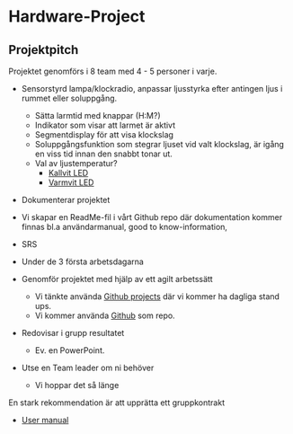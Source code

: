 # Hardware-Project

## Projektpitch
Projektet genomförs i 8 team med 4 - 5 personer i varje.

- Sensorstyrd lampa/klockradio, anpassar ljusstyrka efter antingen ljus i rummet eller soluppgång. 
	- Sätta larmtid med knappar (H:M?)
	- Indikator som visar att larmet är aktivt
	- Segmentdisplay för att visa klockslag
	- Soluppgångsfunktion som stegrar ljuset vid valt klockslag, är igång en viss tid innan den snabbt tonar ut.
	- Val av ljustemperatur?
		- [Kallvit LED](https://www.electrokit.com/led-10mm-kallvit-klar-12000mcd)
		- [Varmvit LED](https://www.electrokit.com/led-10mm-varmvit-klar-12000mcd)


- Dokumenterar projektet
- Vi skapar en ReadMe-fil i vårt Github repo där dokumentation kommer finnas bl.a användarmanual, good to know-information, 
- SRS
- Under de 3 första arbetsdagarna
- Genomför projektet med hjälp av ett agilt arbetssätt
	- Vi tänkte använda [Github projects](https://github.com/users/Gr4hn/projects/4) där vi kommer ha dagliga stand ups.
	- Vi kommer använda [Github](https://github.com/Gr4hn/Hardware-Project) som repo.
- Redovisar i grupp resultatet
	- Ev. en PowerPoint.

- Utse en Team leader om ni behöver
	- Vi hoppar det så länge

En stark rekommendation är att upprätta ett gruppkontrakt

- [User manual](https://github.com/Gr4hn/Hardware-Project/wiki/How-to-use-the-alarm-clock) 


